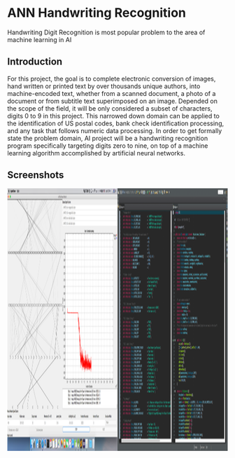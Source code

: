 ANN Handwriting Recognition
===================================

Handwriting Digit Recognition is most popular problem
to the area of machine learning in AI

Introduction
------------

For this project, the goal is to complete electronic conversion
of images, hand written or printed text by over thousands unique authors, into machine-encoded
text, whether from a scanned document, a photo of a document or from subtitle text superimposed
on an image.
Depended on the scope of the field, it will be only considered a subset of characters, digits 0 to 9
in this project. This narrowed down domain can be applied to the identification of US postal codes,
bank check identification processing, and any task that follows numeric data processing. In order
to get formally state the problem domain, AI project will be a handwriting recognition program
specifically targeting digits zero to nine, on top of a machine learning algorithm accomplished by
artificial neural networks.

Screenshots
-----------

<img src="Neural Network/Screeen Shot/Testing.png" height="600" alt="Screenshot"/> 
